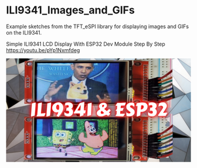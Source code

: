# ILI9341_Images_and_GIFs
Example sketches from the TFT_eSPI library for displaying images and GIFs on the ILI9341.

Simple ILI9341 LCD Display With ESP32 Dev Module Step By Step
https://youtu.be/pYp1Nxmfdeg

![ILI9341_Images_and_GIFs](https://github.com/ShotokuTech/ILI9341_Images_and_GIFs/blob/main/ili9341%20%26%20ESP32.png)
